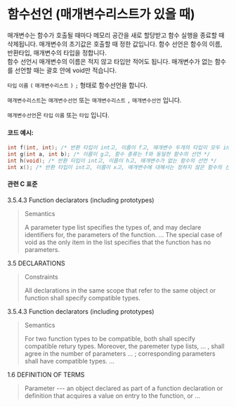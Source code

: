 # 함수선언 (매개변수리스트가 있을 때)

매개변수는 함수가 호출될 때마다 메모리 공간을 새로 할당받고 함수 실행을 종료할 때 삭제됩니다. 
매개변수의 초기값은 호출할 때 정한 값입니다. 
함수 선언은 함수의 이름, 반환타입, 매개변수의 타입을 정합니다.  
함수 선언시 매개변수의 이름은 적지 않고 타입만 적어도 됩니다. 
매개변수가 없는 함수를 선언할 때는 괄호 안에 void만 적습니다. 

`타입` `이름` `(` `매개변수리스트` `)` `;` 형태로 함수선언을 합니다.

`매개변수리스트`는 `매개변수선언` 또는 `매개변수리스트` `,` `매개변수선언` 입니다. 

`매개변수선언`은 `타입` `이름` 또는 `타입` 입니다. 

#### 코드 예시:
```c
int f(int, int); /* 반환 타입이 int고, 이름이 f고, 매개변수 두개의 타입이 모두 int인 함수의 선언 */
int g(int a, int b); /* 이름이 g고, 함수 종류는 f와 동일한 함수의 선언 */
int h(void); /* 반환 타입이 int고, 이름이 h고, 매개변수가 없는 함수의 선언 */
int x(); /* 반환 타입이 int고, 이름이 x고, 매개변수에 대해서는 정하지 않은 함수의 선언 */
```

#### 관련 C 표준
3.5.4.3 Function declarators (including prototypes)
> Semantics
> 
> A parameter type list specifies the types of, and may declare identifiers for, the parameters of the function.
> ... The special case of void as the only item in the list specifies that the function has no parameters.

3.5 DECLARATIONS
> Constraints
>
> All declarations in the same scope that refer to the same object or function shall specify compatible types.

3.5.4.3 Function declarators (including prototypes)
> Semantics
>
> For two function types to be compatible, both shall specify compatible retury types.
> Moreover, the paremeter type lists, ... , shall agree in the number of parameters ... ;
> corresponding parameters shall have compatible types. ...

1.6 DEFINITION OF TERMS
> Parameter --- an object declared as part of a function declaration or definition
> that acquires a value on entry to the function, or ...
